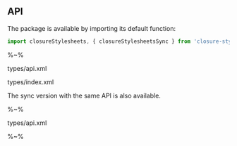 ## API

The package is available by importing its default function:

```js
import closureStylesheets, { closureStylesheetsSync } from 'closure-stylesheets'
```

%~%

<typedef name="compileStylesheets">types/api.xml</typedef>

<typedef narrow>types/index.xml</typedef>

The sync version with the same API is also available.

%~%

<typedef name="compileStylesheetsSync">types/api.xml</typedef>

<!-- %EXAMPLE: example, ../src => closure-stylesheets%
%FORK example% -->

%~%